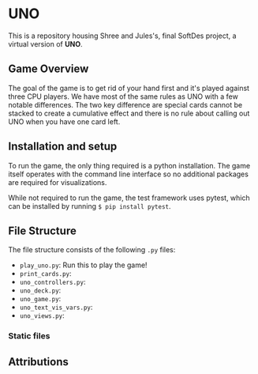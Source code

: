 # UNO

This is a repository housing Shree and Jules's, final SoftDes project, a virtual version of **UNO**.

## Game Overview
The goal of the game is to get rid of your hand first and it's played against three CPU players. We have most of the same rules as UNO with a few notable differences. The two key difference are special cards cannot be stacked to create a cumulative effect and there is no rule about calling out UNO when you have one card left.

## Installation and setup
To run the game, the only thing required is a python installation. The game itself operates with the command line interface so no additional packages are required for visualizations.

While not required to run the game, the test framework uses pytest, which can be installed by running `$ pip install pytest`.

## File Structure
The file structure consists of the following `.py` files:
* `play_uno.py`: Run this to play the game!
* `print_cards.py`: 
* `uno_controllers.py`: 
* `uno_deck.py`: 
* `uno_game.py`: 
* `uno_text_vis_vars.py`:
* `uno_views.py`:

### Static files

## Attributions
